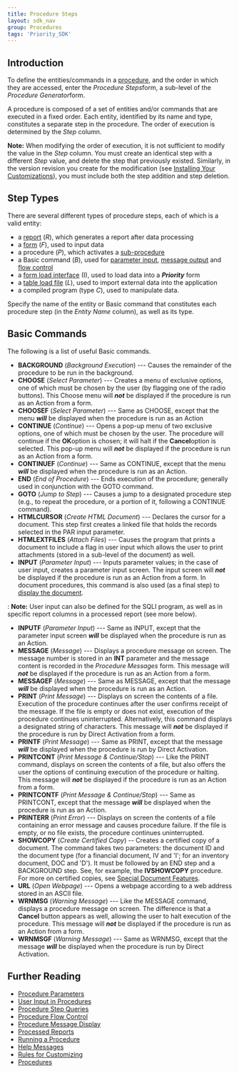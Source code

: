 ```yaml
---
title: Procedure Steps
layout: sdk_nav
group: Procedures
tags: 'Priority_SDK'
---
```


## Introduction

To define the entities/commands in a [procedure](Procedures ),
and the order in which they are accessed, enter the *Procedure
Steps*form, a sub-level of the *Procedure Generator*form.

A procedure is composed of a set of entities and/or commands that are
executed in a fixed order. Each entity, identified by its name and type,
constitutes a separate step in the procedure. The order of execution is
determined by the *Step* column.


**Note:** When modifying the order of execution, it is not sufficient to
modify the value in the *Step* column. You must create an identical step
with a different *Step* value, and delete the step that previously
existed. Similarly, in the version revision you create for the
modification (see [Installing Your
Customizations](Installing-Your-Customizations )), you must
include both the step addition and step deletion.


## Step Types 

There are several different types of procedure steps, each of which is a
valid entity:

-   a [report](Reports ) (*R*), which generates a report after
    data processing
-   a [form](Forms ) (*F*), used to input data
-   a procedure (*P*), which activates a
    [sub-procedure](Running-a-Procedure#Running-a-Sub-Procedure )
-   a Basic command (*B*), used for [parameter
    input](User-Input-in-Procedures ), [message
    output](Procedure-Message-Display ) and [flow
    control](Procedure-Flow-Control )
-   a [form load interface](Interfaces ) (I), used to load
    data into a ***Priority*** form
-   a [table load file](Interfaces ) (*L*), used to import
    external data into the application
-   a compiled program (type *C*), used to manipulate data.

Specify the name of the entity or Basic command that constitutes each
procedure step (in the *Entity Name* column), as well as its type.

## Basic Commands 

The following is a list of useful Basic commands.

-   **BACKGROUND** (*Background Execution*) --- Causes the remainder of
    the procedure to be run in the background.
-   **CHOOSE** (*Select Parameter*) --- Creates a menu of exclusive
    options, one of which must be chosen by the user (by flagging one of
    the radio buttons). This Choose menu will ***not*** be displayed if
    the procedure is run as an Action from a form.
-   **CHOOSEF** (*Select Parameter*) --- Same as CHOOSE, except that the
    menu ***will*** be displayed when the procedure is run as an Action
-   **CONTINUE** (*Continue*) --- Opens a pop-up menu of two exclusive
    options, one of which must be chosen by the user. The procedure will
    continue if the **OK**option is chosen; it will halt if the
    **Cancel**option is selected. This pop-up menu will ***not*** be
    displayed if the procedure is run as an Action from a form.
-   **CONTINUEF** (*Continue*) --- Same as CONTINUE, except that the
    menu ***will*** be displayed when the procedure is run as an Action.
-   **END** (*End of Procedure*) --- Ends execution of the procedure;
    generally used in conjunction with the GOTO command.
-   **GOTO** (*Jump to Step*) --- Causes a jump to a designated
    procedure step (e.g., to repeat the procedure, or a portion of it,
    following a CONTINUE command).
-   **HTMLCURSOR** (*Create HTML Document*) --- Declares the cursor for
    a document. This step first creates a linked file that holds the
    records selected in the PAR input parameter.
-   **HTMLEXTFILES** (*Attach Files*) --- Causes the program that prints
    a document to include a flag in user input which allows the user to
    print attachments (stored in a sub-level of the document) as well.
-   **INPUT** (*Parameter Input*) --- Inputs parameter values; in the
    case of user input, creates a parameter input screen. The input
    screen will ***not*** be displayed if the procedure is run as an Action from a form. In document procedures, this command is also
    used (as a final step) to [display the
    document](Documents#Displaying-the-Document ).

:   **Note:** User input can also be defined for the SQLI program, as
    well as in specific report columns in a processed report (see more
    below).

-   **INPUTF** (*Parameter Input*) --- Same as INPUT, except that the
    parameter input screen ***will*** be displayed when the procedure is
    run as an Action.
-   **MESSAGE** (*Message*) --- Displays a procedure message on screen.
    The message number is stored in an **INT** parameter and the message
    content is recorded in the *Procedure Messages* form. This message
    will ***not*** be displayed if the procedure is run as an Action from a form.
-   **MESSAGEF** (*Message*) --- Same as MESSAGE, except that the
    message ***will*** be displayed when the procedure is run as an Action.
-   **PRINT** (*Print Message*) --- Displays on screen the contents of a
    file. Execution of the procedure continues after the user confirms
    receipt of the message. If the file is empty or does not exist,
    execution of the procedure continues uninterrupted. Alternatively,
    this command displays a designated string of characters. This
    message will ***not*** be displayed if the procedure is run by
    Direct Activation from a form.
-   **PRINTF** (*Print Message*) --- Same as PRINT, except that the
    message ***will*** be displayed when the procedure is run by Direct
    Activation.
-   **PRINTCONT** (*Print Message & Continue/Stop*) --- Like the PRINT
    command, displays on screen the contents of a file, but also offers
    the user the options of continuing execution of the procedure or
    halting. This message will ***not*** be displayed if the procedure
    is run as an Action from a form.
-   **PRINTCONTF** (*Print Message & Continue/Stop*) --- Same as
    PRINTCONT, except that the message ***will*** be displayed when the
    procedure is run as an Action.
-   **PRINTERR** (*Print Error*) --- Displays on screen the contents of
    a file containing an error message and causes procedure failure. If
    the file is empty, or no file exists, the procedure continues
    uninterrupted.
-   **SHOWCOPY** (*Create Certified Copy*) -- Creates a certified copy
    of a document. The command takes two parameters: the document ID and
    the document type (for a financial document, IV and \'I\'; for an
    inventory document, DOC and \'D\'). It must be followed by an END
    step and a BACKGROUND step. See, for example, the **IVSHOWCOPY**
    procedure. For more on certified copies, see [Special Document
    Features](Special-Document-Features ).
-   **URL** (*Open Webpage*) --- Opens a webpage according to a web
    address stored in an ASCII file.
-   **WRNMSG** (*Warning Message*) --- Like the MESSAGE command,
    displays a procedure message on screen. The difference is that a
    **Cancel** button appears as well, allowing the user to halt
    execution of the procedure. This message will ***not*** be displayed
    if the procedure is run as an Action from a form.
-   **WRNMSGF** (*Warning Message*) --- Same as WRNMSG, except that the
    message ***will*** be displayed when the procedure is run by Direct
    Activation.

## Further Reading 

-   [Procedure Parameters](Procedure-Parameters )
-   [User Input in Procedures](User-Input-in-Procedures )
-   [Procedure Step Queries](Procedure-Step-Queries )
-   [Procedure Flow Control](Procedure-Flow-Control )
-   [Procedure Message Display](Procedure-Message-Display )
-   [Processed Reports](Processed-Reports )
-   [Running a Procedure](Running-a-Procedure )
-   [Help Messages](Help-Messages )
-   [Rules for Customizing](Rules-for-Customizing )
-   [Procedures](Procedures )
